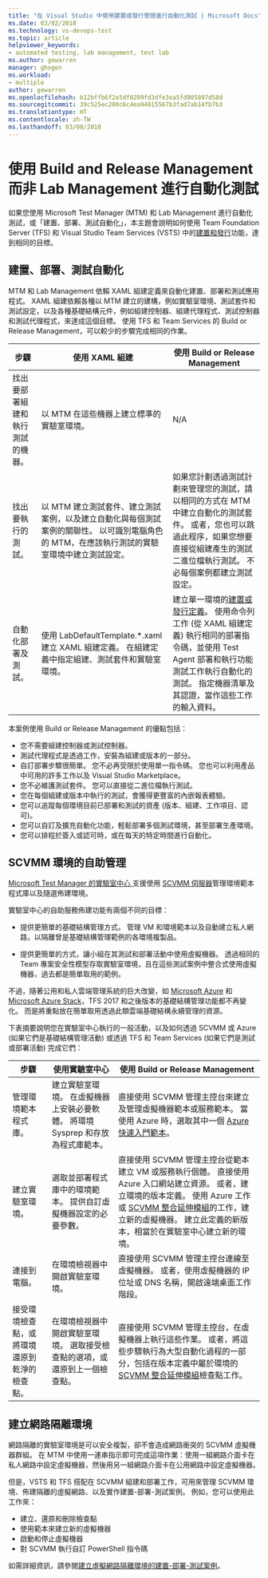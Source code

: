 ```yaml
---
title: "在 Visual Studio 中使用建置或發行管理進行自動化測試 | Microsoft Docs"
ms.date: 03/02/2018
ms.technology: vs-devops-test
ms.topic: article
helpviewer_keywords:
- automated testing, lab management, test lab
ms.author: gewarren
manager: ghogen
ms.workload:
- multiple
author: gewarren
ms.openlocfilehash: b12bffb6f2e5df0209fd3dfe3ea5fd005897d58d
ms.sourcegitcommit: 39c525ec200c6c4ea94815567b3fad7ab14fb7b3
ms.translationtype: HT
ms.contentlocale: zh-TW
ms.lasthandoff: 03/08/2018
---
```

# <a name="use-build-and-release-management-instead-of-lab-management-for-automated-testing"></a>使用 Build and Release Management 而非 Lab Management 進行自動化測試

如果您使用 Microsoft Test Manager (MTM) 和 Lab Management 進行自動化測試，或「建置、部署、測試自動化」，本主題會說明如何使用 Team Foundation Server (TFS) 和 Visual Studio Team Services (VSTS) 中的[建置和發行](/vsts/build-release/)功能，達到相同的目標。

## <a name="build-deploy-test-automation"></a>建置、部署、測試自動化

MTM 和 Lab Management 依賴 XAML 組建定義來自動化建置、部署和測試應用程式。 XAML 組建依賴各種以 MTM 建立的建構，例如實驗室環境、測試套件和測試設定，以及各種基礎結構元件，例如組建控制器、組建代理程式、測試控制器和測試代理程式，來達成這個目標。 使用 TFS 和 Team Services 的 Build or Release Management，可以較少的步驟完成相同的作業。

| 步驟 | 使用 XAML 組建 | 使用 Build or Release Management |
|-------|----------------------|-----------------|
| 找出要部署組建和執行測試的機器。 | 以 MTM 在這些機器上建立標準的實驗室環境。 | N/A |
| 找出要執行的測試。 | 以 MTM 建立測試套件、建立測試案例，以及建立自動化與每個測試案例的關聯性。 以可識別電腦角色的 MTM，在應該執行測試的實驗室環境中建立測試設定。 | 如果您計劃透過測試計劃來管理您的測試，請以相同的方式在 MTM 中建立自動化的測試套件。 或者，您也可以跳過此程序，如果您想要直接從組建產生的測試二進位檔執行測試。 不必每個案例都建立測試設定。 |
| 自動化部署及測試。 | 使用 LabDefaultTemplate.*.xaml 建立 XAML 組建定義。 在組建定義中指定組建、測試套件和實驗室環境。 | 建立單一環境的[建置或發行定義](/vsts/build-release/)。 使用命令列工作 (從 XAML 組建定義) 執行相同的部署指令碼，並使用 Test Agent 部署和執行功能測試工作執行自動化的測試。 指定機器清單及其認證，當作這些工作的輸入資料。 |

本案例使用 Build or Release Management 的優點包括：

* 您不需要組建控制器或測試控制器。
* 測試代理程式是透過工作，安裝為組建或版本的一部分。
* 自訂部署步驟很簡單。 您不必再受限於使用單一指令碼。 您也可以利用產品中可用的許多工作以及 Visual Studio Marketplace。
* 您不必維護測試套件。 您可以直接從二進位檔執行測試。
* 您在每個組建或版本中執行的測試，會獲得更豐富的內嵌報表體驗。
* 您可以追蹤每個環境目前已部署和測試的資產 (版本、組建、工作項目、認可)。
* 您可以自訂及擴充自動化功能，輕鬆部署多個測試環境，甚至部署生產環境。
* 您可以排程於簽入或認可時，或在每天的特定時間進行自動化。

## <a name="self-service-management-of-scvmm-environments"></a>SCVMM 環境的自助管理

[Microsoft Test Manager 的實驗室中心 ](https://msdn.microsoft.com/library/dd997438.aspx)支援使用 [SCVMM 伺服器](/system-center/vmm/overview?view=sc-vmm-1801)管理環境範本程式庫以及隨選佈建環境。

實驗室中心的自助服務佈建功能有兩個不同的目標：

* 提供更簡單的基礎結構管理方式。 管理 VM 和環境範本以及自動建立私人網路，以隔離曾是基礎結構管理範例的各環境複製品。

* 提供更簡單的方式，讓小組在其測試和部署活動中使用虛擬機器。 透過相同的 Team 專案安全性模型存取實驗室環境，且在這些測試案例中整合式使用虛擬機器，過去都是簡單取用的範例。

不過，隨著公用和私人雲端管理系統的巨大改變，如 [Microsoft Azure](https://azure.microsoft.com/) 和 [Microsoft Azure Stack](https://azure.microsoft.com/overview/azure-stack/)，TFS 2017 和之後版本的基礎結構管理功能都不再變化。 而是將重點放在簡單取用透過此類雲端基礎結構永續管理的資源。

下表摘要說明您在實驗室中心執行的一般活動，以及如何透過 SCVMM 或 Azure (如果它們是基礎結構管理活動) 或透過 TFS 和 Team Services (如果它們是測試或部署活動) 完成它們：

| 步驟 | 使用實驗室中心 | 使用 Build or Release Management |
|-------|----------------------|-----------------|
| 管理環境範本程式庫。 | 建立實驗室環境。 在虛擬機器上安裝必要軟體。 將環境 Sysprep 和存放為程式庫範本。 | 直接使用 SCVMM 管理主控台來建立及管理虛擬機器範本或服務範本。 當使用 Azure 時，選取其中一個 [Azure 快速入門範本](/resources/templates/)。 |
| 建立實驗室環境。 | 選取並部署程式庫中的環境範本。 提供自訂虛擬機器設定的必要參數。 | 直接使用 SCVMM 管理主控台從範本建立 VM 或服務執行個體。 直接使用 Azure 入口網站建立資源。 或者，建立環境的版本定義。 使用 Azure 工作或 [SCVMM 整合延伸模組](https://marketplace.visualstudio.com/items?itemname=ms-vscs-rm.scvmmapp)的工作，建立新的虛擬機器。 建立此定義的新版本，相當於在實驗室中心建立新的環境。 |
| 連接到電腦。 | 在環境檢視器中開啟實驗室環境。 | 直接使用 SCVMM 管理主控台連線至虛擬機器。 或者，使用虛擬機器的 IP 位址或 DNS 名稱，開啟遠端桌面工作階段。 |
| 接受環境檢查點，或將環境還原到乾淨的檢查點。 | 在環境檢視器中開啟實驗室環境。 選取接受檢查點的選項，或還原到上一個檢查點。 | 直接使用 SCVMM 管理主控台，在虛擬機器上執行這些作業。 或者，將這些步驟執行為大型自動化過程的一部分，包括在版本定義中屬於環境的 [SCVMM 整合延伸模組](https://marketplace.visualstudio.com/items?itemname=ms-vscs-rm.scvmmapp)檢查點工作。 |

## <a name="creation-of-network-isolated-environments"></a>建立網路隔離環境

網路隔離的實驗室環境是可以安全複製，卻不會造成網路衝突的 SCVMM 虛擬機器群組。 在 MTM 中使用一連串指示即可完成這項作業：使用一組網路介面卡在私人網路中設定虛擬機器，然後用另一組網路介面卡在公用網路中設定虛擬機器。

但是，VSTS 和 TFS 搭配在 SCVMM 組建和部署工作，可用來管理 SCVMM 環境、佈建隔離的虛擬網路、以及實作建置-部署-測試案例。 例如，您可以使用此工作來：

* 建立、還原和刪除檢查點
* 使用範本來建立新的虛擬機器
* 啟動和停止虛擬機器
* 對 SCVMM 執行自訂 PowerShell 指令碼

如需詳細資訊，請參閱[建立虛擬網路隔離環境的建置-部署-測試案例](/vsts/build-release/actions/virtual-networks/create-virtual-network)。
